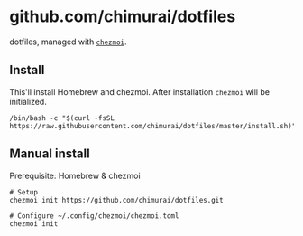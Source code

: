 # github.com/chimurai/dotfiles

dotfiles, managed with [`chezmoi`](https://github.com/twpayne/chezmoi).

## Install

This'll install Homebrew and chezmoi. After installation `chezmoi` will be initialized.

```shell
/bin/bash -c "$(curl -fsSL https://raw.githubusercontent.com/chimurai/dotfiles/master/install.sh)"
```

## Manual install

Prerequisite: Homebrew & chezmoi

```shell
# Setup
chezmoi init https://github.com/chimurai/dotfiles.git

# Configure ~/.config/chezmoi/chezmoi.toml
chezmoi init
```
